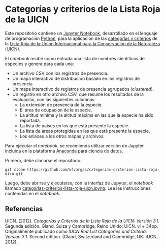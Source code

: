 # Categorías y criterios de la Lista Roja de la UICN
Este repositorio contiene un [Jupyter Notebook](https://jupyter.org/), desarrollado en el lenguaje de programación [Python](https://www.python.org/), para la aplicación de las [categorías y criterios](https://www.iucn.org/es/content/categor%C3%ADas-y-criterios-de-la-lista-roja-de-la-uicn-versi%C3%B3n-31-segunda-edici%C3%B3n) de la [Lista Roja de la Unión Internacional para la Conservación de la Naturaleza (UICN)](https://www.iucnredlist.org/es/).

El _notebook_ recibe como entrada una lista de nombres científicos de especies y genera para cada una:
- Un archivo CSV con los registros de presencia.
- Un mapa interactivo de distribución basado en los registros de presencia.
- Un mapa interactivo de registros de presencia agrupados (_clustered_).
- Un registro en otro archivo CSV, que resume los resultados de la evaluación, con las siguientes columnas:
  - La extensión de presencia de la especie.
  - El área de ocupación de la especie.
  - La altitud mínima y la altitud máxima en las que la especie ha sido reportada.
  - La lista de países en los que está presente la especie.
  - La lista de áreas protegidas en las que está presente la especie.
  - Los enlaces a los otros mapas y archivos.

Para ejecutar el _notebook_, se recomienda utilizar versión de Jupyter incluida en la plataforma [Anaconda](https://www.anaconda.com/) para ciencia de datos.

Primero, debe clonarse el repositorio:
```
git clone https://github.com/mfvargas/categorias-criterios-lista-roja-uicn.git
```

Luego, debe abrirse y ejecutarse, con la interfaz de Jupyter, el _notebook_ llamado [categorias-criterios-lista-roja-uicn.ipynb](https://github.com/mfvargas/categorias-criterios-lista-roja-uicn/blob/master/categorias-criterios-lista-roja-uicn.ipynb). Lea las instrucciones contenidas en el _notebook_.

## Referencias
UICN. (2012). _Categorías y Criterios de la Lista Roja de la UICN: Versión 3.1_. Segunda edición. Gland, Suiza y Cambridge, Reino Unido: UICN. vi + 34pp. Originalmente publicado como _IUCN Red List Categories and Criteria: Version 3.1_. Second edition. (Gland, Switzerland and Cambridge, UK: IUCN, 2012).
